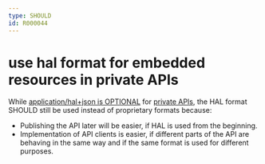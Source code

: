 ```yaml
---
type: SHOULD
id: R000044
---
```


# use hal format for embedded resources in private APIs

While [application/hal+json is OPTIONAL](../060_hypermedia/1010_must-implement-rest-maturity-level-2-for-private-apis.md)
for [private APIs](../../010_core-principles/30_api-scope.md), the HAL format SHOULD still be used instead of 
proprietary formats because:
 * Publishing the API later will be easier, if HAL is used from the beginning.
 * Implementation of API clients is easier, if different parts of the API are behaving in the same way and if 
   the same format is used for different purposes.  